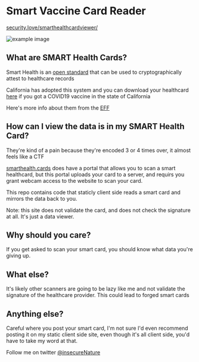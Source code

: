 # Smart Vaccine Card Reader

[security.love/smarthealthcardviewer/](https://security.love/SmartHealthCardViewer/)

![example image](https://i.imgur.com/3DsGoKU.png)

## What are SMART Health Cards?

Smart Health is an [open standard](https://spec.smarthealth.cards/) that can be used to cryptographically attest to healthcare records

California has adopted this system and you can download your healthcard [here](https://myvaccinerecord.cdph.ca.gov/) if you got a COVID19 vaccine in the state of California

Here's more info about them from the [EFF](https://www.eff.org/deeplinks/2021/06/decoding-californias-new-digital-vaccine-records-and-potential-dangers)

## How can I view the data is in my SMART Health Card?

They're kind of a pain because they're encoded 3 or 4 times over, it almost feels like a CTF

[smarthealth.cards](https://smarthealth.cards) does have a portal that allows you to scan a smart healthcard, but this portal uploads your card to a server, and requirs you grant webcam access to the website to scan your card.

This repo contains code that staticly client side reads a smart card and mirrors the data back to you.

Note: this site does not validate the card, and does not check the signature at all. It's just a data viewer.

## Why should you care?

If you get asked to scan your smart card, you should know what data you're giving up.

## What else?

It's likely other scanners are going to be lazy like me and not validate the signature of the healthcare provider. This could lead to forged smart cards

## Anything else?

Careful where you post your smart card, I'm not sure I'd even recommend posting it on my static client side site, even though it's all client side, you'd have to take my word at that.


Follow me on twitter [@insecureNature](https://twitter.com/InsecureNature)
